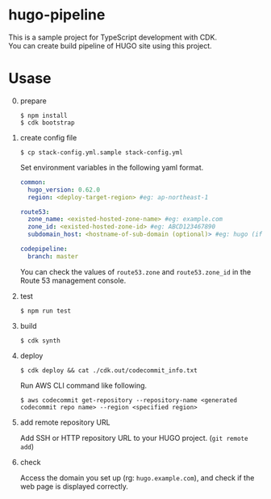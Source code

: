 hugo-pipeline
===

This is a sample project for TypeScript development with CDK.  
You can create build pipeline of HUGO site using this project.

# Usase

0. prepare

    ```console
    $ npm install
    $ cdk bootstrap
    ```

1. create config file

    ```console
    $ cp stack-config.yml.sample stack-config.yml
    ```

    Set environment variables in the following yaml format.

    ```yaml
    common:
      hugo_version: 0.62.0
      region: <deploy-target-region> #eg: ap-northeast-1

    route53:
      zone_name: <existed-hosted-zone-name> #eg: example.com
      zone_id: <existed-hosted-zone-id> #eg: ABCD123467890
      subdomain_host: <hostname-of-sub-domain (optional)> #eg: hugo (if you want to host this site as "hugo.example.com")

    codepipeline:
      branch: master
    ```

    You can check the values ​​of `route53.zone` and `route53.zone_id` in the Route 53 management console.

2. test

    ```
    $ npm run test
    ```

3. build

    ```console
    $ cdk synth
    ```

4. deploy

    ```console
    $ cdk deploy && cat ./cdk.out/codecommit_info.txt
    ```
    
    Run AWS CLI command like following.
    
    ```
    $ aws codecommit get-repository --repository-name <generated codecommit repo name> --region <specified region>
    ```

5. add remote repository URL

    Add SSH or HTTP repository URL to your HUGO project. (`git remote add`)

6. check

    Access the domain you set up (rg: `hugo.example.com`), and check if the web page is displayed correctly.
